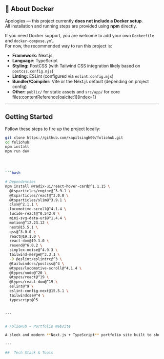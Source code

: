 ## 🐳 About Docker

Apologies — this project currently **does not include a Docker setup**.  
All installation and running steps are provided using **npm** directly.  

If you need Docker support, you are welcome to add your own `Dockerfile` and `docker-compose.yml`.  
For now, the recommended way to run this project is:


- **Framework:** Next.js  
- **Language:** TypeScript  
- **Styling:** PostCSS (with Tailwind CSS integration likely based on `postcss.config.mjs`)  
- **Linting:** ESLint (configured via `eslint.config.mjs`)  
- **Bundler/Compiler:** Vite or the Next.js default (depending on project config)  
- **Other:** `public/` for static assets and `src/app/` for core files:contentReference[oaicite:1]{index=1}  

---

##  Getting Started

Follow these steps to fire up the project locally:

```bash
git clone https://github.com/kapilsingh09/foliohub.git
cd foliohub
npm install
npm run dev




```bash

# Dependencies
npm install @radix-ui/react-hover-card@^1.1.15 \
  @tsparticles/engine@^3.9.1 \
  @tsparticles/react@^3.0.0 \
  @tsparticles/slim@^3.9.1 \
  clsx@^2.1.1 \
  locomotive-scroll@^4.1.4 \
  lucide-react@^0.542.0 \
  mini-svg-data-uri@^1.4.4 \
  motion@^12.23.12 \
  next@15.5.1 \
  qss@^3.0.0 \
  react@19.1.0 \
  react-dom@19.1.0 \
  resend@^6.0.2 \
  simplex-noise@^4.0.3 \
  tailwind-merge@^3.3.1 \
  -D @eslint/eslintrc@^3 \
  @tailwindcss/postcss@^4 \
  @types/locomotive-scroll@^4.1.4 \
  @types/node@^20 \
  @types/react@^19 \
  @types/react-dom@^19 \
  eslint@^9 \
  eslint-config-next@15.5.1 \
  tailwindcss@^4 \
  typescript@^5


---


# FolioHub — Portfolio Website

A sleek and modern **Next.js + TypeScript** portfolio site built to showcase your work and experience.

---

##  Tech Stack & Tools


